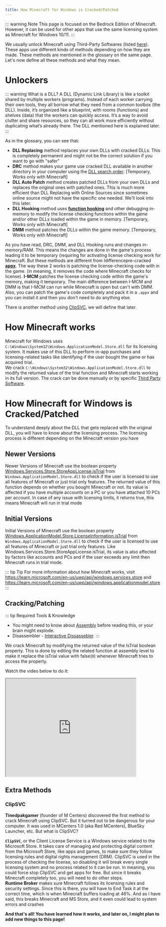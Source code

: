 ```yaml
---
title: How Minecraft for Windows is Cracked/Patched
---
```


::: warning Note
This page is focused on the Bedrock Edition of Minecraft. However, it can be used for other apps that use the same licensing system as Minecraft for Windows 10/11.
:::

We usually unlock Minecraft using Third-Party Softwares (listed [here](/windows/minecraft-for-windows#minecraft-for-windows)). These apps use different kinds of methods depending on how they are made. These methods are mentioned in the glossary on the same page. Let's now define all these methods and what they mean.

# Unlockers

::: warning What is a DLL?
A DLL (Dynamic Link Library) is like a toolkit shared by multiple workers (programs). Instead of each worker carrying their own tools, they all borrow what they need from a common toolbox (the DLL). Inside, it’s organized like a blueprint, with rooms (functions) and shelves (data) that the workers can quickly access. It’s a way to avoid clutter and share resources, so they can all work more efficiently without duplicating what’s already there. The DLL mentioned here is explained later.
:::

As in the glossary, you can see that:
- **DLL Replacing** method replaces your own DLLs with cracked DLLs. This is completely permanent and might not be the correct solution if you want to go with "safer"
- **DRC** method makes your game use cracked DLL available in another directory in your computer using the [DLL search order](https://learn.microsoft.com/en-us/windows/win32/dlls/dynamic-link-library-search-order). [Temporary, Works only with Minecraft]
- **DLL Auto Patch** method creates patched DLLs from your own DLLs and replaces the original ones with patched ones. This is much more efficient than DLL Replacing with Online Sources since sometimes online source might not have the specific one needed. We'll look into this later.
- **DLL Hooking** method uses [**function hooking**](https://kylehalladay.com/blog/2020/11/13/Hooking-By-Example.html) and other debugging in-memory to modify the license checking functions within the game and/or other DLLs loaded within the game in memory. [Temporary, Works only with Minecraft]
- **DMM** method patches the DLLs within the game memory. [Temporary, Works only with Minecraft] 

As you have read, DRC, DMM, and DLL Hooking runs and changes in-memory/RAM. This means the changes are done in the game's process leading it to be temporary (requiring for activating license checking work for Minecraft. But these methods are different from Idifferencepre-cracked [**appx**](https://fileinfo.com/extension/appx). The way these 2 works is patching the license-checking code with in the game. (in meaning, it removes the code where Minecraft checks for license). **I-MCM** patches the license checking code within the game's memory, making it temporary. The main difference between I-MCM and DMM is that I-MCM can run while Minecraft is open but can't with DMM.\
Also, you can patch the game's code completely and pack it in a `.appx` and you can install it and then you don't need to do anything else. 

There is another method using [ClipSVC](#ClipSVC), we will define that later.

# How Minecraft works

Minecraft for Windows uses `C:\Windows\System32\Windows.ApplicationModel.Store.dll` for its licensing system. It makes use of this DLL to perform in-app purchases and licensing-related tasks like identifying if the user bought the game or has acquired trial.\
We crack `C:\Windows\System32\Windows.ApplicationModel.Store.dll` to modify the returned value of the trial function and Minecraft starts working in its full version. The crack can be done manually or by specific [Third Party Software](/windows/minecraft-for-windows#unlockers-for-minecraft-for-windows).

# How Minecraft for Windows is Cracked/Patched

To understand deeply about the DLL that gets replaced with the original DLL, you will have to know about the licensing process. The licensing process is different depending on the Minecraft version you have

## Newer Versions
Newer Versions of Minecraft use the boolean property [Windows.Services.Store.StoreAppLicense.isTrial](https://learn.microsoft.com/en-us/uwp/api/windows.services.store.storeapplicense.istrial) from `Windows.ApplicationModel.Store.dll` to check if the user is licensed to use all features of Minecraft or just trial only features. The returned value of this function depends on whether you bought Minecraft or not. Its value is affected if you have multiple accounts on a PC or you have attached 10 PCs per account. In case of any issue with licensing limits, it returns true, this means Minecraft will run in trial mode

## Initial Versions
Initial Versions of Minecraft use the boolean property [Windows.ApplicationModel.Store.LicenseInformation.isTrial](https://learn.microsoftDLLm/en-us/uwp/api/windows.applicationmodel.store.licenseinformation.istrial) from `Windows.ApplicationModel.Store.dll` to check if the user is licensed to use all features of Minecraft or just trial only features. Like Windows.Services.Store.StoreAppLicense.isTrial, its value is also affected by factors like accounts and PCs and if the user exceeds any limit then Minecraft runs in trial mode.

::: tip Tip
For more information about how Minecraft works, visit https://learn.microsoft.com/en-us/uwp/api/windows.services.store and https://learn.microsoft.com/en-us/uwp/api/windows.applicationmodel.store
:::

## Cracking/Patching

::: tip Required Tools & Knowledge
- You might need to know about [Assembly](https://www.tutorialspoint.com/assembly_programming/) before reading this, or your brain might explode.
- Disassembler - [Interactive Dissassebler](https://en.wikipedia.org/wiki/Interactive_Disassembler).
:::

We crack Minecraft by modifying the returned value of the IsTrial boolean property. This is done by editing the related function at assembly level to make it replace the isTrial value with false(`0`) whenever Minecraft tries to access the property.

Watch the video below to do it:

<iframe width="420" height="315" src="https://youtube.com/embed/h2W6vzLN8Fg"></iframe> 

## Extra Methods

### ClipSVC

**Tinedpakgamer** (founder of M Centers) discovered the first method to crack Minecraft using ClipSVC. But it turned out to be dangerous for your computer. It was used in MCenters 1.0 (aka Red MCenters), BlueSky Launcher, etc. But what is ClipSVC? 

**`ClipSVC`**, or the Client License Service is a Windows service related to the Microsoft Store. It takes care of managing and protecting digital content from the Microsoft Store, like apps and games, to make sure they follow licensing rules and digital rights management (DRM). ClipSVC is used in the process of checking the license, so disabling it will break every single licensing system and no process related to it can be run. In meaning, you could force stop ClipSVC and get apps for free. But since it breaks Minecraft completely too, you will need to do other steps.\
**Runtime Broker** makes sure Minecraft follows its licensing rules and security settings. Since this is there, you will have to End Task it at the correct time, which is when Minecraft buffers loading at 46%. And as I have said, this breaks Minecraft and MS Store, and it even could lead to system errors and crashes

**And that's all! You have learned how it works, and later on, I might plan to add new things to this page!**
